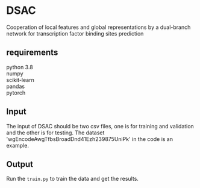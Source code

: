 # DSAC
Cooperation of local features and global representations by a dual-branch network for transcription factor binding sites prediction
## requirements
python 3.8  
numpy  
scikit-learn  
pandas  
pytorch  
## Input
The input of DSAC should be two csv files, one is for training and validation and the other is for testing. The dataset 'wgEncodeAwgTfbsBroadDnd41Ezh239875UniPk' in the code is an example.  
## Output
Run the `train.py` to train the data and get the results.  
